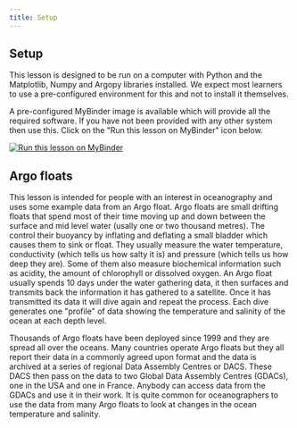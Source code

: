 ```yaml
---
title: Setup
---
```


## Setup

This lesson is designed to be run on a computer with Python and the Matplotlib, Numpy and Argopy libraries installed.
We expect most learners to use a pre-configured environment for this and not to install it themselves. 

A pre-configured MyBinder image is available which will provide all the required software. If you have not been provided 
with any other system then use this. Click on the "Run this lesson on MyBinder" icon below.

[![Run this lesson on MyBinder](https://mybinder.org/badge_logo.svg)](https://mybinder.org/v2/gh/NOC-OI/python-intro-schools/binder)


## Argo floats

This lesson is intended for people with an interest in oceanography and uses some example data from an Argo float.
Argo floats are small drifting floats that spend most of their time moving up and down between the surface and mid level water (usally one or two thousand metres).
The control their buoyancy by inflating and deflating a small bladder which causes them to sink or float. 
They usually measure the water temperature, conductivity (which tells us how salty it is) and pressure (which tells us how deep they are). 
Some of them also measure biochemical information such as acidity, the amount of chlorophyll or dissolved oxygen. An Argo float usually spends 10 days under the 
water gathering data, it then surfaces and transmits back the information it has gathered to a satellite. Once it has transmitted its data it will dive again
and repeat the process. Each dive generates one "profile" of data showing the temperature and salinity of the ocean at each depth level.

Thousands of Argo floats have been deployed since 1999 and they are spread all over the oceans. Many countries operate Argo floats but they all report their data
in a commonly agreed upon format and the data is archived at a series of regional Data Assembly Centres or DACS. These DACS then pass on the data to two Global Data Assembly Centres
(GDACs), one in the USA and one in France. Anybody can access data from the GDACs and use it in their work. It is quite common for oceanographers to use the data from 
many Argo floats to look at changes in the ocean temperature and salinity. 

